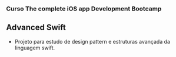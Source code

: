 ### Curso The complete iOS app Development Bootcamp
## Advanced Swift
- Projeto para estudo de design pattern e estruturas avançada da linguagem swift.
